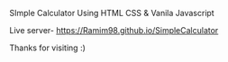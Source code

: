 SImple Calculator Using HTML CSS & Vanila Javascript

Live server- https://Ramim98.github.io/SimpleCalculator

Thanks for visiting :)
